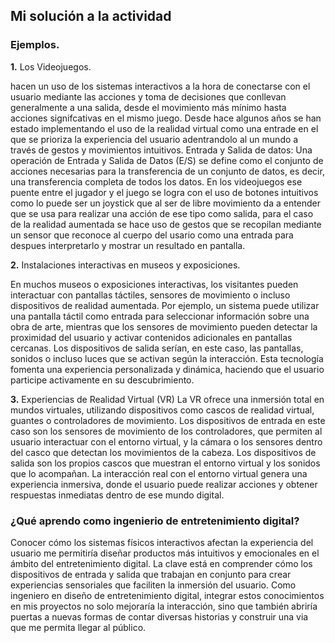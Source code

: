 ## Mi solución a la actividad

### Ejemplos.

**1.** Los Videojuegos.

hacen un uso de los sistemas interactivos a la hora de conectarse con el usuario mediante las acciones y toma de decisiones que conllevan generalmente a una salida, desde el movimiento más mínimo hasta acciones signifcativas en el mismo juego.
Desde hace algunos años se han estado implementando el uso de la realidad virtual como una entrade en el que se prioriza la experiencia del usuario adentrandolo al un mundo a través de gestos y movimientos intuitivos. Entrada y Salida de datos: Una operación de Entrada y Salida de Datos (E/S) se define como el conjunto de acciones necesarias para la transferencia de un conjunto de datos, es decir, una transferencia completa de todos los datos. En los videojuegos ese puente entre el jugador y el juego se logra con el uso de botones intuitivos como lo puede ser un joystick que al ser de libre movimiento da a entender que se usa para realizar una acción de ese tipo como salida, para el caso de la realidad aumentada se hace uso de gestos que se recopilan mediante un sensor que reconoce al cuerpo del usario como una entrada para despues interpretarlo y mostrar un resultado en pantalla.

**2.** Instalaciones interactivas en museos y exposiciones.

En muchos museos o exposiciones interactivas, los visitantes pueden interactuar con pantallas táctiles, sensores de movimiento o incluso dispositivos de realidad aumentada. Por ejemplo, un sistema puede utilizar una pantalla táctil como entrada para seleccionar información sobre una obra de arte, mientras que los sensores de movimiento pueden detectar la proximidad del usuario y activar contenidos adicionales en pantallas cercanas. Los dispositivos de salida serían, en este caso, las pantallas, sonidos o incluso luces que se activan según la interacción. Esta tecnología fomenta una experiencia personalizada y dinámica, haciendo que el usuario participe activamente en su descubrimiento.

**3.** Experiencias de Realidad Virtual (VR)
La VR ofrece una inmersión total en mundos virtuales, utilizando dispositivos como cascos de realidad virtual, guantes o controladores de movimiento. Los dispositivos de entrada en este caso son los sensores de movimiento de los controladores, que permiten al usuario interactuar con el entorno virtual, y la cámara o los sensores dentro del casco que detectan los movimientos de la cabeza. Los dispositivos de salida son los propios cascos que muestran el entorno virtual y los sonidos que lo acompañan. La interacción real con el entorno virtual genera una experiencia inmersiva, donde el usuario puede realizar acciones y obtener respuestas inmediatas dentro de ese mundo digital.    


### ¿Qué aprendo como ingenierio de entretenimiento digital?
    
Conocer cómo los sistemas físicos interactivos afectan la experiencia del usuario me permitiría diseñar productos más intuitivos y emocionales en el ámbito del entretenimiento digital. La clave está en comprender cómo los dispositivos de entrada y salida que trabajan en conjunto para crear experiencias sensoriales que faciliten la inmersión del usuario. Como ingeniero en diseño de entretenimiento digital, integrar estos conocimientos en mis proyectos no solo mejoraría la interacción, sino que también abriría puertas a nuevas formas de contar diversas historias y construir una via que me permita llegar al público.
